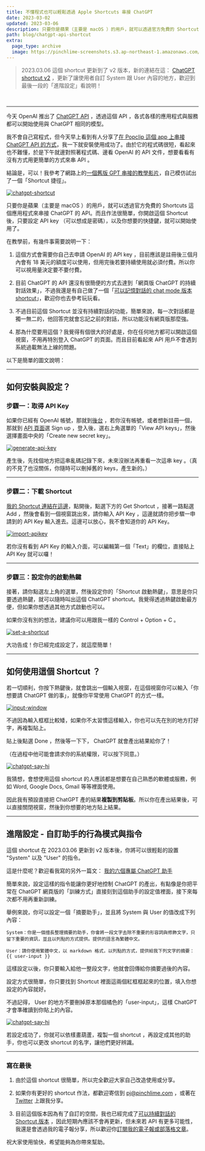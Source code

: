 ```yaml
---
title: 不懂程式也可以輕鬆透過 Apple Shortcuts 串接 ChatGPT
date: 2023-03-02
updated: 2023-03-06
description: 只要你是蘋果（主要是 macOS ）的用戶，就可以透過官方免費的 Shortcuts 這個應用程式來串接 ChatGPT 的 API 。而且作法很簡單，你開啟這個 Shortcut 後，只要設定 API key （可以想成是密碼），以及你想要的快捷鍵，就可以開始使用了。
path: blog/chatgpt-api-shortcut
extra:
  page_type: archive
  image: https://pinchlime-screenshots.s3.ap-northeast-1.amazonaws.com/chatgpt-say-hi_37nm4M.webp
---
```


> 2023.03.06 這個 shortcut 更新到了 v2 版本，新的連結在這： [ChatGPT shortcut v2](http://bit.ly/3ZJYOTH) ，更新了讓使用者自訂 System 跟 User 內容的地方，歡迎到最後一段的「進階設定」看說明！

<br>

---

今天 OpenAI 推出了 [ChatGPT API](https://openai.com/blog/introducing-chatgpt-and-whisper-apis) ，透過這個 API ，各式各樣的應用程式與服務都可以開始使用與 ChatGPT 相同的模型。

我不會自己寫程式，但今天早上看到有人分享了[在 Popclip 這個 app 上串接 ChatGPT API 的方式](https://forum.popclip.app/t/a-popclip-extension-for-chatgpt-updated/1283/16)，我一下就安裝使用成功了。由於它的程式碼很短，看起來也不難懂，於是下午就邊對照著程式碼、邊看 OpenAI 的 API 文件，想要看看有沒有方式用更簡單的方式來串 API 。

結論是，可以！我參考了網路上的[一個舊版 GPT 串接的教學影片](https://www.youtube.com/watch?v=CN0SZ33x0bE)，自己模仿試出了一個「Shortcut 捷徑」。

<a href="https://pinchlime-screenshots.s3.ap-northeast-1.amazonaws.com/chatgpt-shortcut_zhvdqo.gif" data-fancybox data-caption="chatgpt-shortcut">
  <img src="https://pinchlime-screenshots.s3.ap-northeast-1.amazonaws.com/chatgpt-shortcut_zhvdqo.gif" loading="lazy" alt="chatgpt-shortcut" align="center" />
</a>

只要你是蘋果（主要是 macOS ）的用戶，就可以透過官方免費的 Shortcuts 這個應用程式來串接 ChatGPT 的 API。而且作法很簡單，你開啟這個 Shortcut 後，只要設定 API key （可以想成是密碼），以及你想要的快捷鍵，就可以開始使用了。


在教學前，有幾件事需要說明一下：

1. 這個方式會需要你自己去申請 OpenAI 的 API key ，目前應該是註冊後三個月內會有 18 美元的額度可以使用，但用完後若要持續使用就必須付費。所以你可以視用量決定要不要付費。

2. 目前 ChatGPT 的 API 還沒有很簡便的方式去達到「網頁版 ChatGPT 的持續對話效果」，不過我還是有自己做了一個「[可以記憶對話的 chat mode 版本 shortcut](@/archive/chatgpt-api-shortcut-chat-mode.md)」，歡迎你也去參考玩玩看。

3. 不過目前這個 Shortcut 並沒有持續對話的功能，簡單來說，每一次對話都是獨一無二的，他回答完就會忘記之前的對話，所以功能沒有網頁版那麼強。

4. 那為什麼要用這個？我覺得有個很大的好處是，你在任何地方都可以開啟這個視窗，不用再特別登入 ChatGPT 的頁面。而且目前看起來 API 用戶不會遇到系統過載無法上線的問題。

以下是簡單的圖文說明：
<!-- more -->

---

## 如何安裝與設定？

### 步驟一：取得 API Key

如果你已經有 OpenAI 帳號，那就到[後台](https://platform.openai.com/) ，若你沒有帳號，或者想新註冊一個，那就到 [API 頁面](https://openai.com/blog/openai-api)選 Sign up ，登入後，選右上角選單的「View API keys」，然後選擇畫面中央的「Create new secret key」。

<a href="https://pinchlime-screenshots.s3.ap-northeast-1.amazonaws.com/generate-api-key_MjXCsD.webp" data-fancybox data-caption="generate-api-key">
  <img src="https://pinchlime-screenshots.s3.ap-northeast-1.amazonaws.com/generate-api-key_MjXCsD.webp" loading="lazy" alt="generate-api-key" align="center" />
</a>

產生後，先找個地方把這串亂碼記錄下來，未來沒辦法再重看一次這串 key 。（真的不見了也沒關係，你隨時可以刪掉舊的 keys，產生新的。）

---

### 步驟二：下載 Shortcut

[我的 Shortcut 連結在這邊](http://bit.ly/3ZJYOTH)，點開後，點選下方的 Get Shortcut ，接著一路點選 Add ，然後會看到一個視窗跳出來，請你輸入 API Key ，這邊就請你把步驟一申請到的 API Key 輸入進去。這邊可以放心，我不會知道你的 API Key。

<a href="https://pinchlime-screenshots.s3.ap-northeast-1.amazonaws.com/import-apikey_CowYG5.webp" data-fancybox data-caption="import-apikey">
  <img src="https://pinchlime-screenshots.s3.ap-northeast-1.amazonaws.com/import-apikey_CowYG5.webp" loading="lazy" alt="import-apikey" align="center" />
</a>

若你沒有看到 API Key 的輸入介面，可以編輯第一個「Text」的欄位，直接貼上 API Key 就可以囉！


---

### 步驟三：設定你的啟動熱鍵

接著，請你點選左上角的選單，然後設定你的「Shortcut 啟動熱鍵」，意思是你只要透過熱鍵，就可以隨時叫出這個 ChatGPT shortcut。我覺得透過熱鍵啟動最方便，但如果你想透過其他方式啟動也可以。

如果你沒有別的想法，建議你可以用跟我一樣的 Control \+ Option \+ C 。

<a href="https://pinchlime-screenshots.s3.ap-northeast-1.amazonaws.com/set-a-shortcut_aS30cY.webp" data-fancybox data-caption="set-a-shortcut">
  <img src="https://pinchlime-screenshots.s3.ap-northeast-1.amazonaws.com/set-a-shortcut_aS30cY.webp" loading="lazy" alt="set-a-shortcut" align="center" />
</a>

大功告成！你已經完成設定了，就這麼簡單！

---

## 如何使用這個 Shortcut ？

若一切順利，你按下熱鍵後，就會跳出一個輸入視窗，在這個視窗你可以輸入「你想要請 ChatGPT 做的事」，就像你平常使用 ChatGPT 的方式一樣。

<a href="https://pinchlime-screenshots.s3.ap-northeast-1.amazonaws.com/input-window_DlrWQZ.webp" data-fancybox data-caption="input-window">
  <img src="https://pinchlime-screenshots.s3.ap-northeast-1.amazonaws.com/input-window_DlrWQZ.webp" loading="lazy" alt="input-window" align="center" />
</a>

不過因為輸入框框比較矮，如果你不太習慣這樣輸入，你也可以先在別的地方打好字，再複製貼上。

貼上後點選 Done ，然後等一下下， ChatGPT 就會產出結果給你了！

（在過程中他可能會請求你的系統權限，可以按下同意。）


<a href="https://pinchlime-screenshots.s3.ap-northeast-1.amazonaws.com/chatgpt-say-hi_37nm4M.webp" data-fancybox data-caption="chatgpt-say-hi">
  <img src="https://pinchlime-screenshots.s3.ap-northeast-1.amazonaws.com/chatgpt-say-hi_37nm4M.webp" loading="lazy" alt="chatgpt-say-hi" align="center" />
</a>

我猜想，會想使用這個 shortcut 的人應該都是想要在自己熟悉的軟體或服務，例如 Word, Google Docs, Gmail 等等裡面使用。

因此我有預設直接把 ChatGPT 產的結果**複製到剪貼板**。所以你在產出結果後，可以直接關閉視窗，然後到你想要的地方貼上結果。

---

## 進階設定 - 自訂助手的行為模式與指令

這個 shortcut 在 2023.03.06 更新到 v2 版本後，你將可以很輕鬆的設置 "System" 以及 "User" 的指令。

這是什麼呢？歡迎看我寫的另外一篇文： [我的六個專屬 ChatGPT 助手](@/newsletters/22-my-six-chatgpt-assistants.md)

簡單來說，設定這樣的指令能讓你更好地控制 ChatGPT 的產出，有點像是你把平常在 ChatGPT 網頁版的「訓練方式」直接刻到這個助手的設定值裡面，接下來每次都不用再重新訓練。

舉例來說，你可以設定一個「摘要助手」，並且將 System 與 User 的值改成下列內容：

`System：你是一個擅長整理摘要的助手，你會將一段文字去除不重要的形容詞與修飾文字，只留下重要的資訊，並且以列點的方式提供。提供的語言為繁體中文。`

`User：請你使用繁體中文，以 markdown 格式，以列點的方式，提供給我下列文字的摘要： {{ user-input }}`

這樣設定以後，你只要輸入給他一整段文字，他就會回傳給你摘要過後的內容。


設定方式很簡單，你只要找到 Shortcut 裡面這兩個紅框框起來的位置，填入你想設定的內容就好。

不過記得， User 的地方不要刪掉原本那個橘色的「user-input」，這樣 ChatGPT 才會準確讀到你貼上的內容。

<a href="https://pinchlime-screenshots.s3.ap-northeast-1.amazonaws.com/change-system-and-user-variables_yoxVNt.webp" data-fancybox data-caption="chatgpt-say-hi">
  <img src="https://pinchlime-screenshots.s3.ap-northeast-1.amazonaws.com/change-system-and-user-variables_yoxVNt.webp" loading="lazy" alt="chatgpt-say-hi" align="center" />
</a>

若設定成功了，你就可以依樣畫葫蘆，複製一個 shortcut ，再設定成其他的助手，你也可以更改 shortcut 的名字，讓他們更好辨識。

---

### 寫在最後

1. 由於這個 shortcut 很簡單，所以完全歡迎大家自己改造使用或分享。

2. 如果你有更好的 shortcut 作法，都歡迎寄信到 pj@pinchlime.com ，或著在 [Twitter](https://twitter.com/WuPingJu) 上跟我分享。

3. 目前這個版本因為有了自訂的空間，我也已經完成了[可以持續對話的 Shortcut 版本](@/archive/chatgpt-api-shortcut-chat-mode.md) ，因此短期內應該不會再更新，但未來若 API 有更多可能性，我還是會透過我的電子報分享，所以歡迎你[訂閱我的電子報或部落格文章](https://pinchlime.com/subscribe/)。

祝大家使用愉快，希望能夠為你帶來幫助。